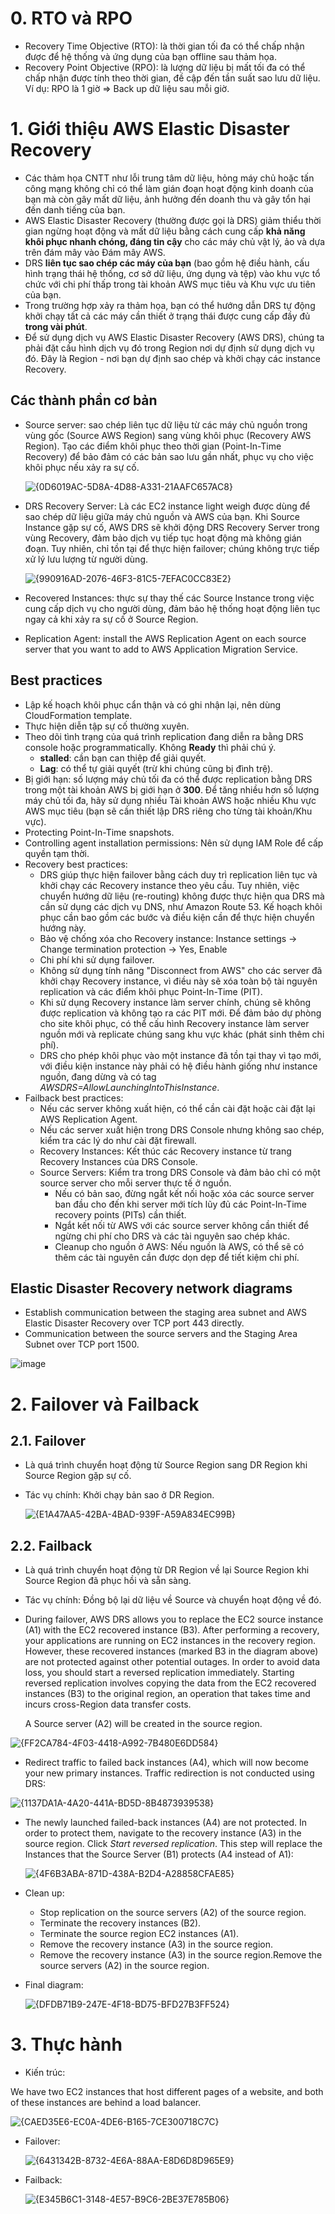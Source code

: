 # 0. RTO và RPO
- Recovery Time Objective (RTO): là thời gian tối đa có thể chấp nhận được để hệ thống và ứng dụng của bạn offline sau thảm họa.
- Recovery Point Objective (RPO): là lượng dữ liệu bị mất tối đa có thể chấp nhận được tính theo thời gian, đề cập đến tần suất sao lưu dữ liệu. Ví dụ: RPO là 1 giờ => Back up dữ liệu sau mỗi giờ.
# 1. Giới thiệu AWS Elastic Disaster Recovery
- Các thảm họa CNTT như lỗi trung tâm dữ liệu, hỏng máy chủ hoặc tấn công mạng không chỉ có thể làm gián đoạn hoạt động kinh doanh của bạn mà còn gây mất dữ liệu, ảnh hưởng đến doanh thu và gây tổn hại đến danh tiếng của bạn.
- AWS Elastic Disaster Recovery (thường được gọi là DRS) giảm thiểu thời gian ngừng hoạt động và mất dữ liệu bằng cách cung cấp **khả năng khôi phục nhanh chóng, đáng tin cậy** cho các máy chủ vật lý, ảo và dựa trên đám mây vào Đám mây AWS.
- DRS **liên tục sao chép các máy của bạn** (bao gồm hệ điều hành, cấu hình trạng thái hệ thống, cơ sở dữ liệu, ứng dụng và tệp) vào khu vực tổ chức với chi phí thấp trong tài khoản AWS mục tiêu và Khu vực ưu tiên của bạn.
- Trong trường hợp xảy ra thảm họa, bạn có thể hướng dẫn DRS tự động khởi chạy tất cả các máy cần thiết ở trạng thái được cung cấp đầy đủ **trong vài phút**.
- Để sử dụng dịch vụ AWS Elastic Disaster Recovery (AWS DRS), chúng ta phải đặt cấu hình dịch vụ đó trong Region nơi dự định sử dụng dịch vụ đó. Đây là Region - nơi bạn dự định sao chép và khởi chạy các instance Recovery.
## Các thành phần cơ bản
- Source server: sao chép liên tục dữ liệu từ các máy chủ nguồn trong vùng gốc (Source AWS Region) sang vùng khôi phục (Recovery AWS Region). Tạo các điểm khôi phục theo thời gian (Point-In-Time Recovery) để bảo đảm có các bản sao lưu gần nhất, phục vụ cho việc khôi phục nếu xảy ra sự cố.

  ![{0D6019AC-5D8A-4D88-A331-21AAFC657AC8}](https://github.com/user-attachments/assets/393972c3-7b47-4b5d-a2d2-ab1718c37d68)

- DRS Recovery Server: Là các EC2 instance light weigh được dùng để sao chép dữ liệu giữa máy chủ nguồn và AWS của bạn. Khi Source Instance gặp sự cố, AWS DRS sẽ khởi động DRS Recovery Server trong vùng Recovery, đảm bảo dịch vụ tiếp tục hoạt động mà không gián đoạn. Tuy nhiên, chỉ tồn tại để thực hiện failover; chúng không trực tiếp xử lý lưu lượng từ người dùng.
  
  ![{990916AD-2076-46F3-81C5-7EFAC0CC83E2}](https://github.com/user-attachments/assets/178ade5f-72ff-496a-befb-b150611c43f1)

- Recovered Instances: thực sự thay thế các Source Instance trong việc cung cấp dịch vụ cho người dùng, đảm bảo hệ thống hoạt động liên tục ngay cả khi xảy ra sự cố ở Source Region.
- Replication Agent: install the AWS Replication Agent on each source server that you want to add to AWS Application Migration Service.
  
## Best practices
- Lập kế hoạch khôi phục cẩn thận và có ghi nhận lại, nên dùng CloudFormation template.
- Thực hiện diễn tập sự cố thường xuyên.
- Theo dõi tình trạng của quá trình replication đang diễn ra bằng DRS console hoặc programmatically. Không **Ready** thì phải chú ý.
  - **stalled**: cần bạn can thiệp để giải quyết.
  - **Lag**: có thể tự giải quyết (trừ khi chúng cũng bị đình trệ).
- Bị giới hạn: số lượng máy chủ tối đa có thể được replication bằng DRS trong một tài khoản AWS bị giới hạn ở **300**. Để tăng nhiều hơn số lượng máy chủ tối đa, hãy sử dụng nhiều Tài khoản AWS hoặc nhiều Khu vực AWS mục tiêu (bạn sẽ cần thiết lập DRS riêng cho từng tài khoản/Khu vực).
- Protecting Point-In-Time snapshots.
- Controlling agent installation permissions: Nên sử dụng IAM Role để cấp quyền tạm thời.
- Recovery best practices:
  - DRS giúp thực hiện failover bằng cách duy trì replication liên tục và khởi chạy các Recovery instance theo yêu cầu. Tuy nhiên, việc chuyển hướng dữ liệu (re-routing) không được thực hiện qua DRS mà cần sử dụng các dịch vụ DNS, như Amazon Route 53. Kế hoạch khôi phục cần bao gồm các bước và điều kiện cần để thực hiện chuyển hướng này.
  - Bảo vệ chống xóa cho Recovery instance: Instance settings -> Change termination protection -> Yes, Enable
  - Chi phí khi sử dụng failover.
  - Không sử dụng tính năng "Disconnect from AWS" cho các server đã khởi chạy Recovery instance, vì điều này sẽ xóa toàn bộ tài nguyên replication và các điểm khôi phục Point-In-Time (PIT).
  - Khi sử dụng Recovery instance làm server chính, chúng sẽ không được replication và không tạo ra các PIT mới. Để đảm bảo dự phòng cho site khôi phục, có thể cấu hình Recovery instance làm server nguồn mới và replicate chúng sang khu vực khác (phát sinh thêm chi phí).
  - DRS cho phép khôi phục vào một instance đã tồn tại thay vì tạo mới, với điều kiện instance này phải có hệ điều hành giống như instance nguồn, đang dừng và có tag _AWSDRS=AllowLaunchingIntoThisInstance_.
- Failback best practices:
  - Nếu các server không xuất hiện, có thể cần cài đặt hoặc cài đặt lại AWS Replication Agent.
  - Nếu các server xuất hiện trong DRS Console nhưng không sao chép, kiểm tra các lý do như cài đặt firewall.
  - Recovery Instances: Kết thúc các Recovery instance từ trang Recovery Instances của DRS Console.
  - Source Servers: Kiểm tra trong DRS Console và đảm bảo chỉ có một source server cho mỗi server thực tế ở nguồn.
    - Nếu có bản sao, đừng ngắt kết nối hoặc xóa các source server ban đầu cho đến khi server mới tích lũy đủ các Point-In-Time recovery points (PITs) cần thiết.
    - Ngắt kết nối từ AWS với các source server không cần thiết để ngừng chi phí cho DRS và các tài nguyên sao chép khác.
    - Cleanup cho nguồn ở AWS: Nếu nguồn là AWS, có thể sẽ có thêm các tài nguyên cần được dọn dẹp để tiết kiệm chi phí.
## Elastic Disaster Recovery network diagrams
- Establish communication between the staging area subnet and AWS Elastic Disaster Recovery over TCP port 443 directly.
- Communication between the source servers and the Staging Area Subnet over TCP port 1500.

 ![image](https://github.com/user-attachments/assets/f6df32c4-87ad-41a7-8603-530f2f3eb1d0)

# 2. Failover và Failback
## 2.1. Failover
- Là quá trình chuyển hoạt động từ Source Region sang DR Region khi Source Region gặp sự cố.
- Tác vụ chính: Khởi chạy bản sao ở DR Region.

  ![{E1A47AA5-42BA-4BAD-939F-A59A834EC99B}](https://github.com/user-attachments/assets/315a45c9-af86-4222-92e1-96c0ee681464)

## 2.2. Failback
- Là quá trình chuyển hoạt động từ DR Region về lại Source Region khi Source Region đã phục hồi và sẵn sàng.
- Tác vụ chính: Đồng bộ lại dữ liệu về Source và chuyển hoạt động về đó.
- During failover, AWS DRS allows you to replace the EC2 source instance (A1) with the EC2 recovered instance (B3). After performing a recovery, your applications are running on EC2 instances in the recovery region. However, these recovered instances (marked B3 in the diagram above) are not protected against other potential outages. In order to avoid data loss, you should start a reversed replication immediately. Starting reversed replication involves copying the data from the EC2 recovered instances (B3) to the original region, an operation that takes time and incurs cross-Region data transfer costs.

  A Source server (A2) will be created in the source region.
  
![{FF2CA784-4F03-4418-A992-7B480E6DD584}](https://github.com/user-attachments/assets/f5a2c3f1-299c-4ae3-a0eb-4aa505f2787d)

- Redirect traffic to failed back instances (A4), which will now become your new primary instances. Traffic redirection is not conducted using DRS:
  
![{1137DA1A-4A20-441A-BD5D-8B4873939538}](https://github.com/user-attachments/assets/bff976ec-54ed-4edc-82b1-317a9d1aecb5)

- The newly launched failed-back instances (A4) are not protected. In order to protect them, navigate to the recovery instance (A3) in the source region. Click _Start reversed replication_. This step will replace the Instances that the Source Server (B1) protects (A4 instead of A1):

  ![{4F6B3ABA-871D-438A-B2D4-A28858CFAE85}](https://github.com/user-attachments/assets/c14cadfc-9ba1-43d9-8c06-132a1eeea9f1)

- Clean up:
  - Stop replication on the source servers (A2) of the source region.
  - Terminate the recovery instances (B2).
  - Terminate the source region EC2 instances (A1).
  - Remove the recovery instance (A3) in the source region.
  - Remove the recovery instance (A3) in the source region.Remove the source servers (A2) in the source region.

- Final diagram:

  ![{DFDB71B9-247E-4F18-BD75-BFD27B3FF524}](https://github.com/user-attachments/assets/540fee03-9ec7-4c08-8aa9-f98b6efb270d)

# 3. Thực hành
- Kiến trúc:

We have two EC2 instances that host different pages of a website, and both of these instances are behind a load balancer.

  ![{CAED35E6-EC0A-4DE6-B165-7CE300718C7C}](https://github.com/user-attachments/assets/57364da6-911c-4670-9873-1dc5a37ec2b3)

- Failover:

  ![{6431342B-8732-4E6A-88AA-E8D6D8D965E9}](https://github.com/user-attachments/assets/cb9c5639-e54d-462e-aabe-66000b89d8db)

- Failback:

  ![{E345B6C1-3148-4E57-B9C6-2BE37E785B06}](https://github.com/user-attachments/assets/a8df2d29-eb8e-418d-b38e-94dbc62225ee)
